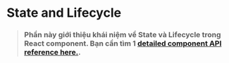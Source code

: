 # State and Lifecycle

>### Phần này giới thiệu khái niệm về State và Lifecycle trong React component. Bạn cần tìm 1 [detailed component API reference here.](https://reactjs.org/docs/react-component.html).
